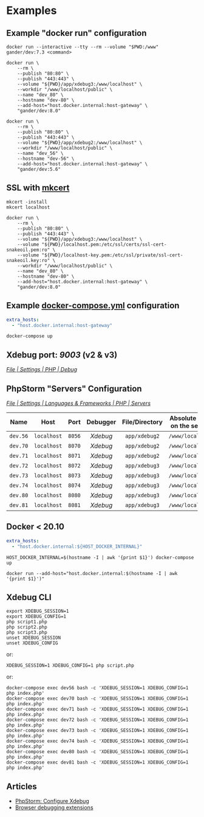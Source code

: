 # Examples

## Example "docker run" configuration
```shell
docker run --interactive --tty --rm --volume "$PWD:/www" gander/dev:7.3 <command>
```


```shell
docker run \
    --rm \
    --publish "80:80" \
    --publish "443:443" \
    --volume "${PWD}/app/xdebug3:/www/localhost" \
    --workdir "/www/localhost/public" \
    --name "dev_80" \
    --hostname "dev-80" \
    --add-host="host.docker.internal:host-gateway" \
    "gander/dev:8.0"
```

```shell
docker run \
    --rm \
    --publish "80:80" \
    --publish "443:443" \
    --volume "${PWD}/app/xdebug2:/www/localhost" \
    --workdir "/www/localhost/public" \
    --name "dev_56" \
    --hostname "dev-56" \
    --add-host="host.docker.internal:host-gateway" \
    "gander/dev:5.6"
```

## SSL with [mkcert](https://mkcert.dev/)
```shell
mkcert -install
mkcert localhost
```
```shell
docker run \
    --rm \
    --publish "80:80" \
    --publish "443:443" \
    --volume "${PWD}/app/xdebug3:/www/localhost" \
    --volume "${PWD}/localhost.pem:/etc/ssl/certs/ssl-cert-snakeoil.pem:ro" \
    --volume "${PWD}/localhost-key.pem:/etc/ssl/private/ssl-cert-snakeoil.key:ro" \
    --workdir "/www/localhost/public" \
    --name "dev_80" \
    --hostname "dev-80" \
    --add-host="host.docker.internal:host-gateway" \
    "gander/dev:8.0"
```

## Example [docker-compose.yml](docker-compose.yml) configuration

```yaml
extra_hosts:
  - "host.docker.internal:host-gateway"
```
```shell
docker-compose up
```

## Xdebug port: _9003_ (v2 & v3)

_[File | Settings | PHP | Debug](jetbrains://PhpStorm/settings?name=PHP--Debug)_

## PhpStorm "Servers" Configuration

_[File | Settings | Languages & Frameworks | PHP | Servers](jetbrains://PhpStorm/settings?name=Languages+%26+Frameworks--PHP--Servers)_

|Name|Host|Port|Debugger|File/Directory|Absolute path on the server|
|:---:|:---:|:---:|:---:|:---:|:---:|
|`dev.56`|`localhost`|`8056`|_Xdebug_|`app/xdebug2`|`/www/localhost`|
|`dev.70`|`localhost`|`8070`|_Xdebug_|`app/xdebug2`|`/www/localhost`|
|`dev.71`|`localhost`|`8071`|_Xdebug_|`app/xdebug2`|`/www/localhost`|
|`dev.72`|`localhost`|`8072`|_Xdebug_|`app/xdebug3`|`/www/localhost`|
|`dev.73`|`localhost`|`8073`|_Xdebug_|`app/xdebug3`|`/www/localhost`|
|`dev.74`|`localhost`|`8074`|_Xdebug_|`app/xdebug3`|`/www/localhost`|
|`dev.80`|`localhost`|`8080`|_Xdebug_|`app/xdebug3`|`/www/localhost`|
|`dev.81`|`localhost`|`8081`|_Xdebug_|`app/xdebug3`|`/www/localhost`|

## Docker < 20.10

```yaml
extra_hosts:
  - "host.docker.internal:${HOST_DOCKER_INTERNAL}"
```
```shell
HOST_DOCKER_INTERNAL=$(hostname -I | awk '{print $1}') docker-compose up
```
```shell
docker run --add-host="host.docker.internal:$(hostname -I | awk '{print $1}')"
```

## Xdebug CLI 

```shell
export XDEBUG_SESSION=1
export XDEBUG_CONFIG=1
php script1.php
php script2.php
php script3.php
unset XDEBUG_SESSION
unset XDEBUG_CONFIG
```
or:
```shell
XDEBUG_SESSION=1 XDEBUG_CONFIG=1 php script.php
```
or:
```shell
docker-compose exec dev56 bash -c 'XDEBUG_SESSION=1 XDEBUG_CONFIG=1 php index.php'
docker-compose exec dev70 bash -c 'XDEBUG_SESSION=1 XDEBUG_CONFIG=1 php index.php'
docker-compose exec dev71 bash -c 'XDEBUG_SESSION=1 XDEBUG_CONFIG=1 php index.php'
docker-compose exec dev72 bash -c 'XDEBUG_SESSION=1 XDEBUG_CONFIG=1 php index.php'
docker-compose exec dev73 bash -c 'XDEBUG_SESSION=1 XDEBUG_CONFIG=1 php index.php'
docker-compose exec dev74 bash -c 'XDEBUG_SESSION=1 XDEBUG_CONFIG=1 php index.php'
docker-compose exec dev80 bash -c 'XDEBUG_SESSION=1 XDEBUG_CONFIG=1 php index.php'
docker-compose exec dev81 bash -c 'XDEBUG_SESSION=1 XDEBUG_CONFIG=1 php index.php'
```

## Articles

+ [PhpStorm: Configure Xdebug](https://www.jetbrains.com/help/phpstorm/configuring-xdebug.html)
+ [Browser debugging extensions](https://www.jetbrains.com/help/phpstorm/browser-debugging-extensions.html)
